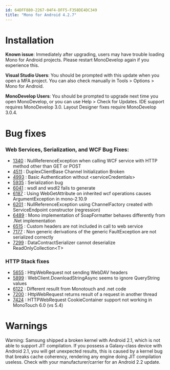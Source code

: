 ```yaml
---
id: 64DFF880-2267-04F4-DFF5-F358DE4DC349
title: "Mono for Android 4.2.7"
---
```


<a name="Installation" class="injected"></a>


# Installation

 **Known issue**: Immediately after upgrading, users may have
trouble loading Mono for Android projects. Please restart MonoDevelop again if
you experience this.

 **Visual Studio Users**: You should be prompted with this update
when you open a MFA project. You can also check manually in Tools &gt; Options
&gt; Mono for Android.

 **MonoDevelop Users**: You should be prompted to upgrade next
time you open MonoDevelop, or you can use Help &gt; Check for Updates. IDE
support requires MonoDevelop 3.0. Layout Designer fixes require MonoDevelop
3.0.4.

 <a name="Bug_fixes" class="injected"></a>


# Bug fixes

 <a name="Web_Services,_Serialization,_and_WCF_Bug_Fixes:" class="injected"></a>


### Web Services, Serialization, and WCF Bug Fixes:

-   [1340](https://bugzilla.xamarin.com/show_bug.cgi?id=1340) : NullReferenceException when calling WCF service with HTTP method other than GET or POST 
-   [4511](https://bugzilla.xamarin.com/show_bug.cgi?id=4511) : DuplexClientBase Channel Initialization Broken 
-   [4993](https://bugzilla.xamarin.com/show_bug.cgi?id=4993) :  <span>Basic Authentication without
    &lt;serviceCredentials&gt;</span> 
-   [5935](https://bugzilla.xamarin.com/show_bug.cgi?id=5935) :  <span>Serialization bug</span> 
-   [6041](https://bugzilla.xamarin.com/show_bug.cgi?id=6041) : wsdl and wsdl2 fails to generate 
-   [6187](https://bugzilla.xamarin.com/show_bug.cgi?id=6187) : Using WebGetAttribute on inherited wcf operations causes ArgumentException in mono-2.10.9 
-   [6201](https://bugzilla.xamarin.com/show_bug.cgi?id=6201) : NullReferenceException using ChannelFactory created with ServiceEndpoint constructor (regression) 
-   [6489](https://bugzilla.xamarin.com/show_bug.cgi?id=6489) : Mono implementation of SoapFormatter behaves differently from .Net implementation 
-   [6515](https://bugzilla.xamarin.com/show_bug.cgi?id=6515) : Custom headers are not included in call to web service 
-   [7177](https://bugzilla.xamarin.com/show_bug.cgi?id=7177) : Non generic derivations of the generic FaultException are not serialized correctly 
-   [7299](https://bugzilla.xamarin.com/show_bug.cgi?id=7299) : DataContractSerializer cannot deserialize ReadOnlyCollection&lt;T&gt; 


 <a name="HTTP_Stack_fixes" class="injected"></a>


### HTTP Stack fixes

-   [5655](https://bugzilla.xamarin.com/show_bug.cgi?id=5655) : HttpWebRequest not sending WebDAV headers 
-   [5899](https://bugzilla.xamarin.com/show_bug.cgi?id=5899) : WebClient.DownloadStringAsync seems to ignore QueryString values 
-   [6122](https://bugzilla.xamarin.com/show_bug.cgi?id=6122) : Different resullt from Monotouch and .net code 
-   [7200](https://bugzilla.xamarin.com/show_bug.cgi?id=7200) : HttpWebRequest returns result of a request in another thread 
-   [7424](https://bugzilla.xamarin.com/show_bug.cgi?id=7424) : HTTPWebRequest CookieContainer support not working in MonoTouch 6.0 (vs 5.4) 


 <a name="Warnings" class="injected"></a>


# Warnings

Warning: Samsung shipped a broken kernel with Android 2.1, which is not able
to support JIT compilation. If you possess a Galaxy-class device with Android
2.1, you will get unexpected results, this is caused by a kernel bug that breaks
cache coherency, rendering any engine doing JIT compilation useless. Check with
your manufacturer/carrier for an Android 2.2 update.
